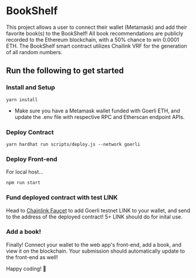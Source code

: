 # BookShelf

This project allows a user to connect their wallet (Metamask) and add their favorite book(s) to the BookShelf! All book recommendations are publicly recorded to the Ethereum blockchain, with a 50% chance to win 0.0001 ETH. The BookShelf smart contract utilizes Chailink VRF for the generation of all random numbers.

## Run the following to get started

### Install and Setup

```shell
yarn install
```

-   Make sure you have a Metamask wallet funded with Goerli ETH, and update the .env file with respective RPC and Etherscan endpoint APIs.

### Deploy Contract

```shell
yarn hardhat run scripts/deploy.js --network goerli
```

### Deploy Front-end

For local host...

```shell
npm run start
```

### Fund deployed contract with test LINK

Head to [Chainlink Faucet](https://faucets.chain.link/) to add Goerli testnet LINK to your wallet, and send to the address of the deployed contract! 5+ LINK should do for inital use.

### Add a book!

Finally! Connect your wallet to the web app's front-end, add a book, and view it on the blockchain. Your submission should automatically update to the front-end as well!

Happy coding! 🥳
